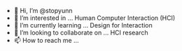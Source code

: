 - 👋 Hi, I’m @stopyunn
- 👀 I’m interested in ... Human Computer Interaction (HCI)
- 🌱 I’m currently learning ... Design for Interaction
- 💞️ I’m looking to collaborate on ... HCI research
- 📫 How to reach me ...

<!---
stopyunn/stopyunn is a ✨ special ✨ repository because its `README.md` (this file) appears on your GitHub profile.
You can click the Preview link to take a look at your changes.
--->
